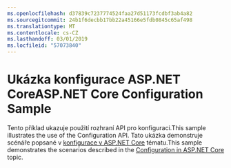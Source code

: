 ```yaml
---
ms.openlocfilehash: d37839c7237774524faa27d51173fcdbf3ab4a82
ms.sourcegitcommit: 24b1f6decbb17bb22a45166e5fdb0845c65af498
ms.translationtype: MT
ms.contentlocale: cs-CZ
ms.lasthandoff: 03/01/2019
ms.locfileid: "57073840"
---
```

# <a name="aspnet-core-configuration-sample"></a><span data-ttu-id="c61b1-101">Ukázka konfigurace ASP.NET Core</span><span class="sxs-lookup"><span data-stu-id="c61b1-101">ASP.NET Core Configuration Sample</span></span>

<span data-ttu-id="c61b1-102">Tento příklad ukazuje použití rozhraní API pro konfiguraci.</span><span class="sxs-lookup"><span data-stu-id="c61b1-102">This sample illustrates the use of the Configuration API.</span></span> <span data-ttu-id="c61b1-103">Tato ukázka demonstruje scénáře popsané v [konfigurace v ASP.NET Core](https://docs.microsoft.com/aspnet/core/fundamentals/configuration) tématu.</span><span class="sxs-lookup"><span data-stu-id="c61b1-103">This sample demonstrates the scenarios described in the [Configuration in ASP.NET Core](https://docs.microsoft.com/aspnet/core/fundamentals/configuration) topic.</span></span>
